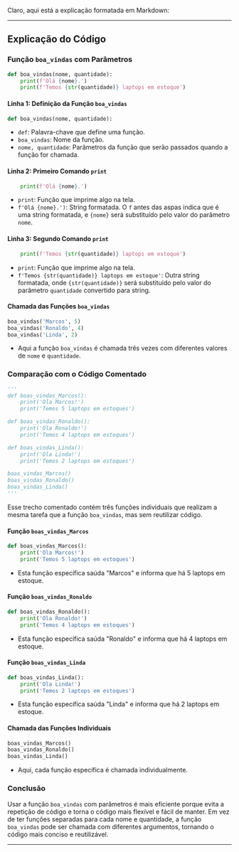 Claro, aqui está a explicação formatada em Markdown:

---

## Explicação do Código

### Função `boa_vindas` com Parâmetros

```python
def boa_vindas(nome, quantidade):
    print(f'Olá {nome}.')
    print(f'Temos {str(quantidade)} laptops em estoque')
```

#### Linha 1: Definição da Função `boa_vindas`
```python
def boa_vindas(nome, quantidade):
```
- `def`: Palavra-chave que define uma função.
- `boa_vindas`: Nome da função.
- `nome, quantidade`: Parâmetros da função que serão passados quando a função for chamada.

#### Linha 2: Primeiro Comando `print`
```python
    print(f'Olá {nome}.')
```
- `print`: Função que imprime algo na tela.
- `f'Olá {nome}.')`: String formatada. O `f` antes das aspas indica que é uma string formatada, e `{nome}` será substituído pelo valor do parâmetro `nome`.

#### Linha 3: Segundo Comando `print`
```python
    print(f'Temos {str(quantidade)} laptops em estoque')
```
- `print`: Função que imprime algo na tela.
- `f'Temos {str(quantidade)} laptops em estoque'`: Outra string formatada, onde `{str(quantidade)}` será substituído pelo valor do parâmetro `quantidade` convertido para string.

#### Chamada das Funções `boa_vindas`
```python
boa_vindas('Marcos', 5)
boa_vindas('Ronaldo', 4)
boa_vindas('Linda', 2)
```
- Aqui a função `boa_vindas` é chamada três vezes com diferentes valores de `nome` e `quantidade`.

### Comparação com o Código Comentado

```python
'''
def boas_vindas_Marcos():
    print('Ola Marcos!')
    print('Temos 5 laptops em estoques')

def boas_vindas_Ronaldo():
    print('Ola Ronaldo!')
    print('Temos 4 laptops em estoques')

def boas_vindas_Linda():
    print('Ola Linda!')
    print('Temos 2 laptops em estoques')

boas_vindas_Marcos()
boas_vindas_Ronaldo()
boas_vindas_Linda()
'''
```

Esse trecho comentado contém três funções individuais que realizam a mesma tarefa que a função `boa_vindas`, mas sem reutilizar código.

#### Função `boas_vindas_Marcos`
```python
def boas_vindas_Marcos():
    print('Ola Marcos!')
    print('Temos 5 laptops em estoques')
```
- Esta função específica saúda "Marcos" e informa que há 5 laptops em estoque.

#### Função `boas_vindas_Ronaldo`
```python
def boas_vindas_Ronaldo():
    print('Ola Ronaldo!')
    print('Temos 4 laptops em estoques')
```
- Esta função específica saúda "Ronaldo" e informa que há 4 laptops em estoque.

#### Função `boas_vindas_Linda`
```python
def boas_vindas_Linda():
    print('Ola Linda!')
    print('Temos 2 laptops em estoques')
```
- Esta função específica saúda "Linda" e informa que há 2 laptops em estoque.

#### Chamada das Funções Individuais
```python
boas_vindas_Marcos()
boas_vindas_Ronaldo()
boas_vindas_Linda()
```
- Aqui, cada função específica é chamada individualmente.

### Conclusão

Usar a função `boa_vindas` com parâmetros é mais eficiente porque evita a repetição de código e torna o código mais flexível e fácil de manter. Em vez de ter funções separadas para cada nome e quantidade, a função `boa_vindas` pode ser chamada com diferentes argumentos, tornando o código mais conciso e reutilizável.

---